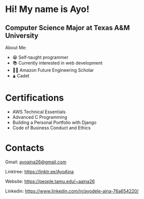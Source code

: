 # Hi! My name is Ayo!
## Computer Science Major at Texas A&M University
About Me:

* 😁 Self-taught programmer
* 📚 Currently interested in web development
* 👨‍🎓 Amazon Future Engineering Scholar
* 🛦 Cadet

# Certifications
* AWS Technical Essentials
* Advanced C Programming
* Building a Personal Portfolio with Django
* Code of Business Conduct and Ethics

# Contacts
Gmail: ayoaina26@gmail.com

Linktree: https://linktr.ee/AyoAina

Website: https://people.tamu.edu/~aaina26

Linkedin: https://www.linkedin.com/in/ayodele-aina-76a654220/
